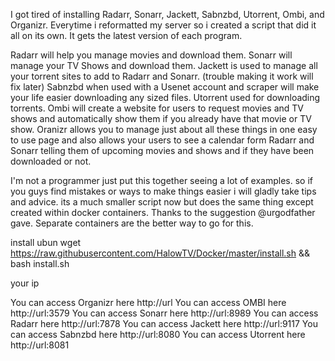I got tired of installing Radarr, Sonarr, Jackett, Sabnzbd, Utorrent, Ombi, and Organizr. Everytime i reformatted my server so i created a script that did it all on its own.
It gets the latest version of each program.

Radarr will help you manage movies and download them.
Sonarr will manage your TV Shows and download them.
Jackett is used to manage all your torrent sites to add to Radarr and Sonarr. (trouble making it work will fix later)
Sabnzbd when used with a Usenet account and scraper will make your life easier downloading any sized files.
Utorrent used for downloading torrents.
Ombi will create a website for users to request movies and TV shows and automatically show them if you already have that movie or TV show.
Oranizr allows you to manage just about all these things in one easy to use page and also allows your users to see a calendar form Radarr and Sonarr telling them of upcoming movies and shows and if they have been downloaded or not.

I'm not a programmer just put this together seeing a lot of examples. so if you guys find mistakes or ways to make things easier i will gladly take tips and advice.
its a much smaller script now but does the same thing except created within docker containers. Thanks to the suggestion @urgodfather gave. Separate containers are the better way to go for this.

install ubun
wget https://raw.githubusercontent.com/HalowTV/Docker/master/install.sh && bash install.sh
 
your ip

You can access Organizr here http://url
You can access OMBI here http://url:3579
You can access Sonarr here http://url:8989
You can access Radarr here http://url:7878
You can access Jackett here http://url:9117
You can access Sabnzbd here http://url:8080
You can access Utorrent here http://url:8081
